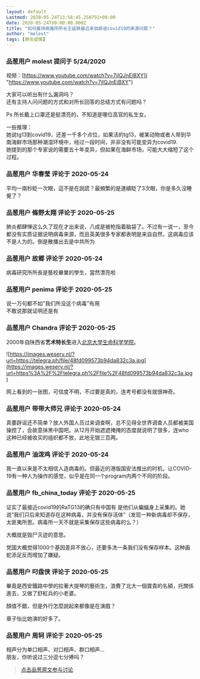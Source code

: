 ```yaml
---
layout: default
Lastmod: 2020-05-24T13:58:45.250792+00:00
date: 2020-05-24T00:00:00.000Z
title: "如何看待病毒所所长王延轶最近亲自辟谣covid19的来源问题？"
author: "molest"
tags: [肺炎疫情]
---
```



### 品葱用户 **molest** 提问于 5/24/2020
    
视频：[https://www.youtube.com/watch?v=7iIQJnEiBXY]( "https://www.youtube.com/watch?v=7iIQJnEiBXY")  
  
大家可以听出有什么漏洞吗？  
还有主持人问问题的方式和对所长回答的总结方式有问题吗？  
  
Ps 所长戴上口罩还是挺漂亮的，不知道是哪位高官的私生女。  
  
一些推理：  
她说tg13到covid19，还差一千多个点位，如果活的tg13，被某动物或者人带到华南海鲜市场那种潮湿环境中，经过一段时间，并非没有可能变异为covid19.  
她提到的那个专家说的需要五十年变异，但如果在海鲜市场，可能大大缩短了这个过程。
    
                

### 品葱用户 **华春莹** 评论于 2020-05-24
        
平均一兩秒眨一次眼，這不是在説謊？最頻繁的是連續眨了3次眼，你是多久沒睡覺了？
        
                

### 品葱用户 **條野太翔** 评论于 2020-05-25
        
肺炎都肆惮这么久了现在才出来说，八成是被枪指着脑袋了。不过有一说一，至今都没有实质证据说明病毒来源，而且英美很多专家都表明是来自自然，这病毒应该不是人为的。倒是散播出去是中共所为
        
                

### 品葱用户 **故郷** 评论于 2020-05-24
        
病毒研究所所長是藝校畢業的學生，當然漂亮啦
        
                

### 品葱用户 **penima** 评论于 2020-05-25
        
说一万句都不如"我们所没这个病毒"有用  
不敢说那就证明还是有
        
                

### 品葱用户 **Chandra** 评论于 2020-05-25
        
2000年自陕西省**艺术特长生**进入[北京大学生命科学学院]( "https://zh.wikipedia.org/wiki/%E5%8C%97%E4%BA%AC%E5%A4%A7%E5%AD%A6%E7%94%9F%E5%91%BD%E7%A7%91%E5%AD%A6%E5%AD%A6%E9%99%A2")。  
  
![https://images.weserv.nl/?url=https://telegra.ph/file/48fd099573b94da832c3a.jpg](https://images.weserv.nl/?url=https%3A%2F%2Ftelegra.ph%2Ffile%2F48fd099573b94da832c3a.jpg)  
  
网上看到的一张图，可信度不明，不过要是真的，连考号都没有就很神奇。
        
                

### 品葱用户 **带带大师兄** 评论于 2020-05-24
        
真要辟谣还不简单？放人外国人员过来调查啊，总不见得全世界调查人员都被美国操控了，会故意抹黑中国吧。从12月开始遮遮掩掩的态度就说明了很多，连who这种已经被收买的组织都不放，此地无银三百两。
        
                

### 品葱用户 **油泼鸡** 评论于 2020-05-24
        
我一直以来是不太相信人造病毒的。但最近的港版国安法推出的时机，让COVID-19有一种人为操作的感觉，似乎是在同一个program内两个不同的阶段。
        
                

### 品葱用户 **fb_china_today** 评论于 2020-05-25
        
证实了最接近covid19的RaTG13的确只有中国有 是他们从蝙蝠身上采集的。她说”我们只后来知道存在这种病毒，并没有保存活体”（发现一种新病毒却不保存，太匪夷所思。病毒所一天不就是采集保存这些病毒的么？）  
  
大概就是毁尸灭迹的意思。  
  
党国大概觉得1000个基因差异不放心，还要多洗一条我们没有保存样本。这种画蛇添足反而增加了嫌疑。
        
                

### 品葱用户 **叼盘侠** 评论于 2020-05-25
        
畢竟是西安鐵路中學的拉著大提琴的藝術生，浪費了北大一個寶貴的名額，托關係進去，又做了舒紅兵的小老婆。  
  
顏值不錯，但是外行怎麼說起來都像是在演戲？  
  
章子怡比她演的好多了。
        
                

### 品葱用户 **周轲** 评论于 2020-05-25
        
相声分为单口相声、对口相声、群口相声...  
朋友，你听说过三分逗七分捧吗？
        
                





> [点击品葱原文参与讨论](https://pincong.rocks/question/25931)

